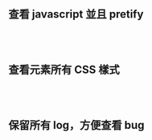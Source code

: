 ## 查看 javascript 並且 pretify


<br/>

<br/>

## 查看元素所有 CSS 樣式

<br/>

<br/>

## 保留所有 log，方便查看 bug


<br/>

<br/>